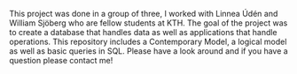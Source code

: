 This project was done in a group of three, I worked with Linnea Údén and William Sjöberg who are fellow students at KTH.
The goal of the project was to create a database that handles data as well as applications that handle operations.
This repository includes a Contemporary Model, a logical model as well as basic queries in SQL. Please have a look around and if you have a question please contact me!
